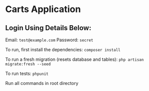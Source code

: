 
# Carts Application


## Login Using Details Below:

Email: `test@example.com`
Password: `secret`

To run, first install the dependencies: `composer install`

To run a fresh migration (resets database and tables): `php artisan migrate:fresh --seed`

To run tests: `phpunit`

Run all commands in root directory